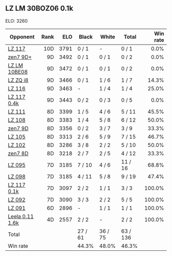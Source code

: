 ## LZ LM 30BOZ06 0.1k ##

ELO: 3260

Opponent | Rank | ELO | Black | White | Total | Win rate
---------|-----:|----:|-------|-------|-------|-------:
[LZ 117](LZ%20117.md) | 10D | 3791 | 0 / 1 | - | 0 / 1 | 0.0%
[zen7 9D+](zen7%209D+.md) | 9D | 3492 | 0 / 1 | 0 / 1 | 0 / 2 | 0.0%
[LZ LM 10BE08](LZ%20LM%2010BE08.md) | 9D | 3472 | 0 / 1 | 0 / 1 | 0 / 2 | 0.0%
[LZ ZQ i8](LZ%20ZQ%20i8.md) | 9D | 3466 | 0 / 1 | 1 / 6 | 1 / 7 | 14.3%
[LZ 116](LZ%20116.md) | 9D | 3463 | - | 1 / 4 | 1 / 4 | 25.0%
[LZ 117 0.4k](LZ%20117%200.4k.md) | 9D | 3443 | 0 / 2 | 0 / 3 | 0 / 5 | 0.0%
[LZ 111](LZ%20111.md) | 8D | 3399 | 1 / 5 | 4 / 6 | 5 / 11 | 45.5%
[LZ 108](LZ%20108.md) | 8D | 3383 | 1 / 4 | 5 / 8 | 6 / 12 | 50.0%
[zen7 9D](zen7%209D.md) | 8D | 3356 | 0 / 2 | 3 / 7 | 3 / 9 | 33.3%
[LZ 105](LZ%20105.md) | 8D | 3313 | 2 / 6 | 5 / 9 | 7 / 15 | 46.7%
[LZ 102](LZ%20102.md) | 8D | 3286 | 3 / 8 | 2 / 2 | 5 / 10 | 50.0%
[zen7 8D](zen7%208D.md) | 8D | 3218 | 2 / 7 | 2 / 5 | 4 / 12 | 33.3%
[LZ 095](LZ%20095.md) | 7D | 3185 | 7 / 10 | 4 / 6 | 11 / 16 | 68.8%
[LZ 098](LZ%20098.md) | 7D | 3185 | 4 / 11 | 5 / 8 | 9 / 19 | 47.4%
[LZ 117 0.1k](LZ%20117%200.1k.md) | 7D | 3097 | 2 / 2 | 1 / 1 | 3 / 3 | 100.0%
[LZ 092](LZ%20092.md) | 7D | 3090 | 3 / 3 | 2 / 2 | 5 / 5 | 100.0%
[LZ 091](LZ%20091.md) | 6D | 2896 | - | 1 / 1 | 1 / 1 | 100.0%
[Leela 0.11 1.6k](Leela%200.11%201.6k.md) | 4D | 2557 | 2 / 2 | - | 2 / 2 | 100.0%
Total | | | 27 / 61 | 36 / 75 | 63 / 136 | 
Win rate| | | 44.3% | 48.0% | 46.3% | 
